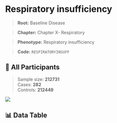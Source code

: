 # Respiratory insufficiency

> **Root:** Baseline Disease  

> **Chapter:** Chapter X- Respiratory  

> **Phenotype:** Respiratory insufficiency  

> **Code:** `RESPIRATORYINSUFF`

## 🧪 All Participants  
> Sample size: **212731**  
> Cases: **282**  
> Controls: **212449**
<img src="/Sensitive/Figures/ALL/Incidence/RESPIRATORYINSUFF.png"/>

## 📊 Data Table
<CsvTableMRF src="/Sensitive/Data/ALL/Incidence/COX_RESPIRATORYINSUFF.csv"/>

